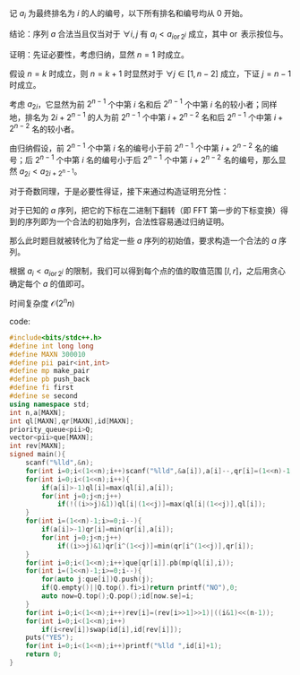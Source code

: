 记 $a_i$ 为最终排名为 $i$ 的人的编号，以下所有排名和编号均从 $0$ 开始。

结论：序列 $a$ 合法当且仅当对于 $\forall i,j$ 有 $a_i<a_{i\operatorname{or}2^j}$ 成立，其中 $\operatorname{or}$ 表示按位与。

证明：先证必要性，考虑归纳，显然 $n=1$ 时成立。

假设 $n=k$ 时成立，则 $n=k+1$ 时显然对于 $\forall j\in[1,n-2]$ 成立，下证 $j=n-1$ 时成立。

考虑 $a_{2i}$，它显然为前 $2^{n-1}$ 个中第 $i$ 名和后 $2^{n-1}$ 个中第 $i$ 名的较小者；同样地，排名为 $2i+2^{n-1}$ 的人为前 $2^{n-1}$ 个中第 $i+2^{n-2}$ 名和后 $2^{n-1}$ 个中第 $i+2^{n-2}$ 名的较小者。

由归纳假设，前 $2^{n-1}$ 个中第 $i$ 名的编号小于前 $2^{n-1}$ 个中第 $i+2^{n-2}$ 名的编号；后 $2^{n-1}$ 个中第 $i$ 名的编号小于后 $2^{n-1}$ 个中第 $i+2^{n-2}$ 名的编号，那么显然 $a_{2i}<a_{2i+2^{n-1}}$。

对于奇数同理，于是必要性得证，接下来通过构造证明充分性：

对于已知的 $a$ 序列，把它的下标在二进制下翻转（即 FFT 第一步的下标变换）得到的序列即为一个合法的初始序列，合法性容易通过归纳证明。

那么此时题目就被转化为了给定一些 $a$ 序列的初始值，要求构造一个合法的 $a$ 序列。

根据 $a_i<a_{i\operatorname{or}2^j}$ 的限制，我们可以得到每个点的值的取值范围 $[l,r]$，之后用贪心确定每个 $a$ 的值即可。

时间复杂度 $\mathcal O(2^nn)$

code:
```cpp
#include<bits/stdc++.h>
#define int long long
#define MAXN 300010
#define pii pair<int,int>
#define mp make_pair
#define pb push_back
#define fi first
#define se second
using namespace std;
int n,a[MAXN];
int ql[MAXN],qr[MAXN],id[MAXN];
priority_queue<pii>Q;
vector<pii>que[MAXN];
int rev[MAXN];
signed main(){
	scanf("%lld",&n);
	for(int i=0;i<(1<<n);i++)scanf("%lld",&a[i]),a[i]--,qr[i]=(1<<n)-1;
	for(int i=0;i<(1<<n);i++){
		if(a[i]>-1)ql[i]=max(ql[i],a[i]);
		for(int j=0;j<n;j++)
			if(!((i>>j)&1))ql[i|(1<<j)]=max(ql[i|(1<<j)],ql[i]);
	}
	for(int i=(1<<n)-1;i>=0;i--){
		if(a[i]>-1)qr[i]=min(qr[i],a[i]);
		for(int j=0;j<n;j++)
			if((i>>j)&1)qr[i^(1<<j)]=min(qr[i^(1<<j)],qr[i]);
	}
	for(int i=0;i<(1<<n);i++)que[qr[i]].pb(mp(ql[i],i));
	for(int i=(1<<n)-1;i>=0;i--){
		for(auto j:que[i])Q.push(j);
		if(Q.empty()||Q.top().fi>i)return printf("NO"),0;
		auto now=Q.top();Q.pop();id[now.se]=i;
	}
	for(int i=0;i<(1<<n);i++)rev[i]=(rev[i>>1]>>1)|((i&1)<<(n-1));
	for(int i=0;i<(1<<n);i++)
		if(i<rev[i])swap(id[i],id[rev[i]]);
	puts("YES");
	for(int i=0;i<(1<<n);i++)printf("%lld ",id[i]+1);
	return 0;
}
```